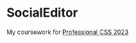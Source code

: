 # SocialEditor

My coursework for [Professional CSS 2023](https://www.udemy.com/course/professional-css/)
